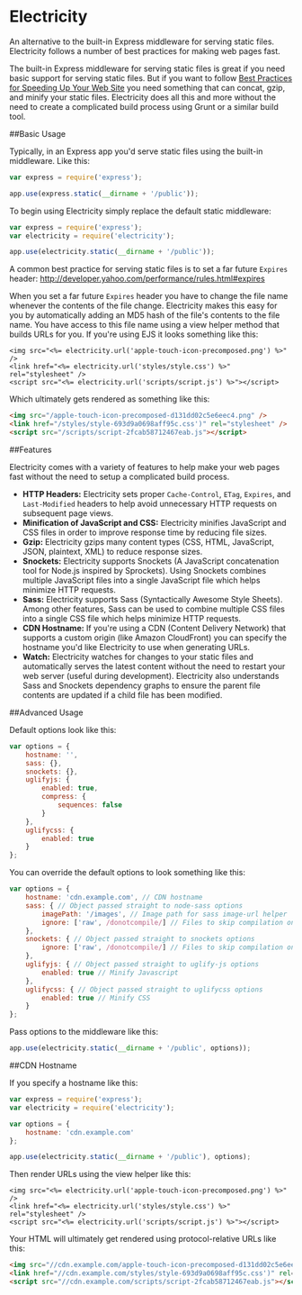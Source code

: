 Electricity
===========

An alternative to the built-in Express middleware for serving static files.
Electricity follows a number of best practices for making web pages fast.

The built-in Express middleware for serving static files is great if you need basic support for serving static files.
But if you want to follow [Best Practices for Speeding Up Your Web Site](http://developer.yahoo.com/performance/rules.html) you need something that can concat, gzip, and minify your static files. Electricity does all this and more without the need to create a complicated build process using Grunt or a similar build tool.

##Basic Usage

Typically, in an Express app you'd serve static files using the built-in middleware. Like this:

```javascript
var express = require('express');

app.use(express.static(__dirname + '/public'));
```

To begin using Electricity simply replace the default static middleware:

```javascript
var express = require('express');
var electricity = require('electricity');

app.use(electricity.static(__dirname + '/public'));
```

A common best practice for serving static files is to set a far future `Expires` header: http://developer.yahoo.com/performance/rules.html#expires

When you set a far future `Expires` header you have to change the file name whenever the contents of the file change.
Electricity makes this easy for you by automatically adding an MD5 hash of the file's contents to the file name.
You have access to this file name using a view helper method that builds URLs for you.
If you're using EJS it looks something like this:

```ejs
<img src="<%= electricity.url('apple-touch-icon-precomposed.png') %>" />
<link href="<%= electricity.url('styles/style.css') %>" rel="stylesheet" />
<script src="<%= electricity.url('scripts/script.js') %>"></script>
```

Which ultimately gets rendered as something like this:

```html
<img src="/apple-touch-icon-precomposed-d131dd02c5e6eec4.png" />
<link href="/styles/style-693d9a0698aff95c.css')" rel="stylesheet" />
<script src="/scripts/script-2fcab58712467eab.js"></script>
```

##Features

Electricity comes with a variety of features to help make your web pages fast without the need to setup a complicated build process.

- **HTTP Headers:** Electricity sets proper `Cache-Control`, `ETag`, `Expires`, and `Last-Modified` headers to help avoid unnecessary HTTP requests on subsequent page views.
- **Minification of JavaScript and CSS:** Electricity minifies JavaScript and CSS files in order to improve response time by reducing file sizes.
- **Gzip:** Electricity gzips many content types (CSS, HTML, JavaScript, JSON, plaintext, XML) to reduce response sizes.
- **Snockets:** Electricity supports Snockets (A JavaScript concatenation tool for Node.js inspired by Sprockets). Using Snockets combines multiple JavaScript files into a single JavaScript file which helps minimize HTTP requests.
- **Sass:** Electricity supports Sass (Syntactically Awesome Style Sheets). Among other features, Sass can be used to combine multiple CSS files into a single CSS file which helps minimize HTTP requests.
- **CDN Hostname:** If you're using a CDN (Content Delivery Network) that supports a custom origin (like Amazon CloudFront) you can specify the hostname you'd like Electricity to use when generating URLs.
- **Watch:** Electricity watches for changes to your static files and automatically serves the latest content without the need to restart your web server (useful during development). Electricity also understands Sass and Snockets dependency graphs to ensure the parent file contents are updated if a child file has been modified.

##Advanced Usage

Default options look like this:

```javascript
var options = {
    hostname: '',
    sass: {},
    snockets: {},
    uglifyjs: {
        enabled: true,
        compress: {
            sequences: false
        }
    },
    uglifycss: {
        enabled: true
    }
};
```

You can override the default options to look something like this:

```javascript
var options = {
    hostname: 'cdn.example.com', // CDN hostname
    sass: { // Object passed straight to node-sass options
        imagePath: '/images', // Image path for sass image-url helper
        ignore: ['raw', /donotcompile/] // Files to skip compilation on, can be a single argument to String.prototype.match or an array
    },
    snockets: { // Object passed straight to snockets options
        ignore: ['raw', /donotcompile/] // Files to skip compilation on, can be a single argument to String.prototype.match or an array
    },
    uglifyjs: { // Object passed straight to uglify-js options
        enabled: true // Minify Javascript
    },
    uglifycss: { // Object passed straight to uglifycss options
        enabled: true // Minify CSS
    }
};
```

Pass options to the middleware like this:

```javascript
app.use(electricity.static(__dirname + '/public', options));
```

##CDN Hostname

If you specify a hostname like this:
```javascript
var express = require('express');
var electricity = require('electricity');

var options = {
    hostname: 'cdn.example.com'
};

app.use(electricity.static(__dirname + '/public'), options);
```

Then render URLs using the view helper like this:
```ejs
<img src="<%= electricity.url('apple-touch-icon-precomposed.png') %>" />
<link href="<%= electricity.url('styles/style.css') %>" rel="stylesheet" />
<script src="<%= electricity.url('scripts/script.js') %>"></script>
```

Your HTML will ultimately get rendered using protocol-relative URLs like this:
```html
<img src="//cdn.example.com/apple-touch-icon-precomposed-d131dd02c5e6eec4.png" />
<link href="//cdn.example.com/styles/style-693d9a0698aff95c.css')" rel="stylesheet" />
<script src="//cdn.example.com/scripts/script-2fcab58712467eab.js"></script>
```
